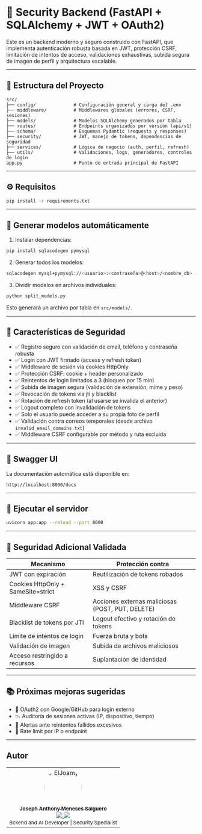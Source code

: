 # 🔐 Security Backend (FastAPI + SQLAlchemy + JWT + OAuth2)

Este es un backend moderno y seguro construido con FastAPI, que implementa autenticación robusta basada en JWT, protección CSRF, limitación de intentos de acceso, validaciones exhaustivas, subida segura de imagen de perfil y arquitectura escalable.

---

## 🧱 Estructura del Proyecto

```
src/
├── config/              # Configuración general y carga del .env
├── middleware/          # Middlewares globales (errores, CSRF, sesiones)
├── models/              # Modelos SQLAlchemy generados por tabla
├── routes/              # Endpoints organizados por versión (api/v1)
├── schema/              # Esquemas Pydantic (requests y responses)
├── security/            # JWT, manejo de tokens, dependencias de seguridad
├── services/            # Lógica de negocio (auth, perfil, refresh)
├── utils/               # Validaciones, logs, generadores, controles de login
app.py                   # Punto de entrada principal de FastAPI
```

---

## ⚙️ Requisitos

```bash
pip install -r requirements.txt
```

---

## 📄 Generar modelos automáticamente

1. Instalar dependencias:
```bash
pip install sqlacodegen pymysql
```

2. Generar todos los modelos:
```bash
sqlacodegen mysql+pymysql://<usuario>:<contraseña>@<host>/<nombre_db> --outfile all_models.py
```

3. Dividir modelos en archivos individuales:
```bash
python split_models.py
```
Esto generará un archivo por tabla en `src/models/`.

---

## 🔐 Características de Seguridad

- ✅ Registro seguro con validación de email, teléfono y contraseña robusta
- ✅ Login con JWT firmado (access y refresh token)
- ✅ Middleware de sesión via cookies HttpOnly
- ✅ Protección CSRF: cookie + header personalizado
- ✅ Reintentos de login limitados a 3 (bloqueo por 15 min)
- ✅ Subida de imagen segura (validación de extensión, mime y peso)
- ✅ Revocación de tokens via jti y blacklist
- ✅ Rotación de refresh token (al usarse se invalida el anterior)
- ✅ Logout completo con invalidación de tokens
- ✅ Solo el usuario puede acceder a su propia foto de perfil
- ✅ Validación contra correos temporales (desde archivo `invalid_email_domains.txt`)
- ✅ Middleware CSRF configurable por método y ruta excluida

---

## 🔎 Swagger UI

La documentación automática está disponible en:
```
http://localhost:8000/docs
```

---

## 🚀 Ejecutar el servidor

```bash
uvicorn app:app --reload --port 8000
```

---

## 🧪 Seguridad Adicional Validada

| Mecanismo | Protección contra |
|----------|-------------------|
| JWT con expiración | Reutilización de tokens robados |
| Cookies HttpOnly + SameSite=strict | XSS y CSRF |
| Middleware CSRF | Acciones externas maliciosas (POST, PUT, DELETE) |
| Blacklist de tokens por JTI | Logout efectivo y rotación de tokens |
| Límite de intentos de login | Fuerza bruta y bots |
| Validación de imagen | Subida de archivos maliciosos |
| Acceso restringido a recursos | Suplantación de identidad |

---

## 📚 Próximas mejoras sugeridas

- 🔐 OAuth2 con Google/GitHub para login externo
- 📉 Auditoría de sesiones activas (IP, dispositivo, tiempo)
- 🚨 Alertas ante reintentos fallidos excesivos
- 🔢 Rate limit por IP o endpoint

---

## Autor

<table>
<tr>
    <td align="center">
        <a href="https://github.com/ElJoamy">
            <img src="https://avatars.githubusercontent.com/u/68487005?v=4" width="100;" alt="ElJoamy" style="border-radius: 50%;"/>
            <br />
            <sub><b>Joseph Anthony Meneses Salguero</b></sub>
        </a>
        <br />
        <a href="https://linkedin.com/in/joamy5902">
            <img src="https://img.shields.io/badge/-LinkedIn-0077B5?style=for-the-badge&logo=linkedin&logoColor=white" />
        </a>
        <a href="https://github.com/ElJoamy">
            <img src="https://img.shields.io/badge/-GitHub-181717?style=for-the-badge&logo=github&logoColor=white" />
        </a>
        <br />
        <sub>Bckend and AI Developer | Security Specialist</sub>
    </td>
</tr>
</table>
